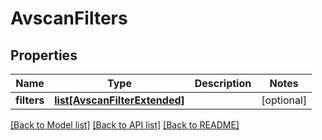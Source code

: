 # AvscanFilters

## Properties
Name | Type | Description | Notes
------------ | ------------- | ------------- | -------------
**filters** | [**list[AvscanFilterExtended]**](AvscanFilterExtended.md) |  | [optional] 

[[Back to Model list]](../README.md#documentation-for-models) [[Back to API list]](../README.md#documentation-for-api-endpoints) [[Back to README]](../README.md)


